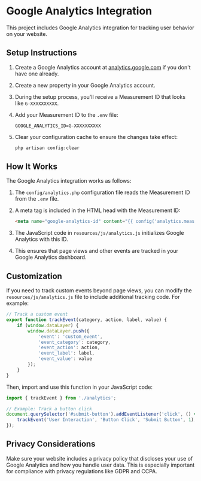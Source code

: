 # Google Analytics Integration

This project includes Google Analytics integration for tracking user behavior on your website.

## Setup Instructions

1. Create a Google Analytics account at [analytics.google.com](https://analytics.google.com) if you don't have one already.

2. Create a new property in your Google Analytics account.

3. During the setup process, you'll receive a Measurement ID that looks like `G-XXXXXXXXXX`.

4. Add your Measurement ID to the `.env` file:

   ```
   GOOGLE_ANALYTICS_ID=G-XXXXXXXXXX
   ```

5. Clear your configuration cache to ensure the changes take effect:

   ```bash
   php artisan config:clear
   ```

## How It Works

The Google Analytics integration works as follows:

1. The `config/analytics.php` configuration file reads the Measurement ID from the `.env` file.

2. A meta tag is included in the HTML head with the Measurement ID:

   ```html
   <meta name="google-analytics-id" content="{{ config('analytics.measurement_id') }}">
   ```

3. The JavaScript code in `resources/js/analytics.js` initializes Google Analytics with this ID.

4. This ensures that page views and other events are tracked in your Google Analytics dashboard.

## Customization

If you need to track custom events beyond page views, you can modify the `resources/js/analytics.js` file to include additional tracking code. For example:

```javascript
// Track a custom event
export function trackEvent(category, action, label, value) {
    if (window.dataLayer) {
        window.dataLayer.push({
            'event': 'custom_event',
            'event_category': category,
            'event_action': action,
            'event_label': label,
            'event_value': value
        });
    }
}
```

Then, import and use this function in your JavaScript code:

```javascript
import { trackEvent } from './analytics';

// Example: Track a button click
document.querySelector('#submit-button').addEventListener('click', () => {
    trackEvent('User Interaction', 'Button Click', 'Submit Button', 1);
});
```

## Privacy Considerations

Make sure your website includes a privacy policy that discloses your use of Google Analytics and how you handle user data. This is especially important for compliance with privacy regulations like GDPR and CCPA. 